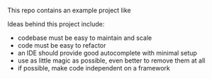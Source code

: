 This repo contains an example project like 

Ideas behind this project include:

 - codebase must be easy to maintain and scale
 - code must be easy to refactor
 - an IDE should provide good autocomplete with minimal setup
 - use as little magic as possible, even better to remove them at all
 - if possible, make code independent on a framework

